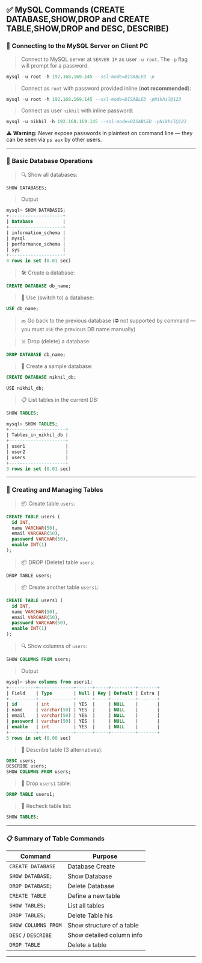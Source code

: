 
## ✅ MySQL Commands (CREATE DATABASE,SHOW,DROP and CREATE TABLE,SHOW,DROP and DESC, DESCRIBE)

### 🔗 **Connecting to the MySQL Server on Client PC**

> Connect to MySQL server at `SERVER IP` as user `-u root`. The `-p` flag will prompt for a password.

```sql
mysql -u root -h 192.168.169.145 --ssl-mode=DISABLED -p
```

> Connect as `root` with password provided inline (**not recommended**):

```sql
mysql -u root -h 192.168.169.145 --ssl-mode=DISABLED -pNikhil@123
```

> Connect as user `nikhil` with inline password:

```sql
mysql -u nikhil -h 192.168.169.145 --ssl-mode=DISABLED -pNikhil@123
```

⚠️ **Warning:** Never expose passwords in plaintext on command line — they can be seen via `ps aux` by other users.

---

### 🧰 **Basic Database Operations**

> 🔍 Show all databases:

```sql
SHOW DATABASES;
```

> Output
```sql
mysql> SHOW DATABASES;
+--------------------+
| Database           |
+--------------------+
| information_schema |
| mysql              |
| performance_schema |
| sys                |
+--------------------+
4 rows in set (0.01 sec)

```
> 🛠️ Create a database:

```sql
CREATE DATABASE db_name;
```

> 🎯 Use (switch to) a database:

```sql
USE db_name;
```

> 🔙 Go back to the previous database (⛔ not supported by command — you must `USE` the previous DB name manually)

> ☠️ Drop (delete) a database:

```sql
DROP DATABASE db_name;
```

> 🧪 Create a sample database:

```sql
CREATE DATABASE nikhil_db;
```
```
USE nikhil_db;
```

> 📋 List tables in the current DB:

```sql
SHOW TABLES;
```
```sql
mysql> SHOW TABLES;
+---------------------+
| Tables_in_nikhil_db |
+---------------------+
| user1               |
| user2               |
| users               |
+---------------------+
3 rows in set (0.01 sec)

```

---

### 🧱 **Creating and Managing Tables**

> 📦 Create table `users`:

```sql
CREATE TABLE users (
  id INT,
  name VARCHAR(50),
  email VARCHAR(50),
  password VARCHAR(50),
  enable INT(1)
);
```
> 📦 DROP (Delete) table `users`:
```
DROP TABLE users;
```

> 📦 Create another table `users1`:

```sql
CREATE TABLE users1 (
  id INT,
  name VARCHAR(50),
  email VARCHAR(50),
  password VARCHAR(50),
  enable INT(1)
);
```

> 🔍 Show columns of `users`:

```sql
SHOW COLUMNS FROM users;
```
> Output
```sql
mysql> show columns from users1;
+----------+-------------+------+-----+---------+-------+
| Field    | Type        | Null | Key | Default | Extra |
+----------+-------------+------+-----+---------+-------+
| id       | int         | YES  |     | NULL    |       |
| name     | varchar(50) | YES  |     | NULL    |       |
| email    | varchar(50) | YES  |     | NULL    |       |
| password | varchar(50) | YES  |     | NULL    |       |
| enable   | int         | YES  |     | NULL    |       |
+----------+-------------+------+-----+---------+-------+
5 rows in set (0.00 sec)
```


> 🧠 Describe table (3 alternatives):

```sql
DESC users;
DESCRIBE users;
SHOW COLUMNS FROM users;
```

> 🧹 Drop `users1` table:

```sql
DROP TABLE users1;
```

> 🔄 Recheck table list:

```sql
SHOW TABLES;
```

---

### 📋 **Summary of Table Commands**

| Command             | Purpose                   |
| ------------------- | ------------------------- |
| `CREATE DATABASE`   | Database Create           |
| `SHOW DATABASE;`     | Show Database             |
| `DROP DATABASE;`     | Delete Database           |
| `CREATE TABLE`      | Define a new table        |
| `SHOW TABLES;`      | List all tables           |
| `DROP TABLES;`      | Delete Table            his|
| `SHOW COLUMNS FROM`      | Show structure of a table |
| `DESC` / `DESCRIBE` | Show detailed column info |
| `DROP TABLE`        | Delete a table            |

---



